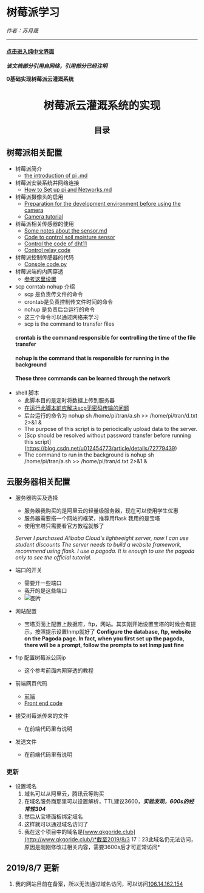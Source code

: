 # 树莓派学习
*作者：苏月晟*

***

#### [点击进入纯中文界面](http://www.sogeisetsugo.tk/shumeipai/zh-CN_of_index.html)


***该文档部分引用自网络，引用部分已经注明***


**0基础实现树莓派云灌溉系统**
# <center>树莓派云灌溉系统的实现</center>
## <center>目录</center>
## 树莓派相关配置
 - 树莓派简介
    - [the introduction of pi .md](https://github.com/sogeisetsu/shumeipai/blob/master/the%20introduction%20of%20pi.md)
 - 树莓派安装系统并网络连接
    - [How to Set up pi and Networks.md](https://github.com/sogeisetsu/shumeipai/blob/master/How%20to%20Set%20up%20pi%20and%20Networks.md)
 - 树莓派摄像头的启用
    - [Preparation for the development environment before using the camera](https://github.com/sogeisetsu/shumeipai/blob/master/%E6%A0%91%E8%8E%93%E6%B4%BE%E6%91%84%E5%83%8F%E5%A4%B4%E5%BC%80%E5%8F%91%E5%89%8D%E7%9A%84%E7%8E%AF%E5%A2%83%E5%87%86%E5%A4%87.docx)
    - [Camera tutorial](https://github.com/sogeisetsu/shumeipai/blob/master/%E6%A0%91%E8%8E%93%E6%B4%BE%E5%AE%98%E6%96%B9%E6%91%84%E5%83%8F%E5%A4%B4%E4%BD%BF%E7%94%A8%E6%95%99%E7%A8%8B.docx)
 - 树莓派相关传感器的使用
    - [Some notes about the sensor.md](https://github.com/sogeisetsu/shumeipai/blob/master/Some%20notes%20about%20the%20sensor.md)
    - [Code to control soil moisture sensor](https://github.com/sogeisetsu/shumeipai/blob/master/%E5%9C%9F%E5%A3%A4.py)
    - [Control the code of dht11](https://github.com/sogeisetsu/shumeipai/blob/master/dh11.py)
    - [Control relay code](https://github.com/sogeisetsu/shumeipai/blob/master/%E7%BB%A7%E7%94%B5%E5%99%A8.py)
 - 树莓派控制传感器的代码
    - [Console code.py](https://github.com/sogeisetsu/shumeipai/blob/master/Console%20code.py)
 - 树莓派端的内网穿透
    - [参考这里设置](https://www.jianshu.com/p/a921e85280ed)
 - scp corntab nohup 介绍
    - scp 是负责传文件的命令
    - crontab是负责控制传文件时间的命令
    - nohup 是负责后台运行的命令
    - 这三个命令可以通过网络来学习
    - scp is the command to transfer files
     #### crontab is the command responsible for controlling the time of the file transfer
     #### nohup is the command that is responsible for running in the background
     #### These three commands can be learned through the network
 - shell 脚本
    - 此脚本目的是定时将数据上传到服务器
    - [在运行此脚本前应解决scp无密码传输的问题](https://blog.csdn.net/u012454773/article/details/72779439)
    - 后台运行的命令为  nohup sh /home/pi/tran/a.sh >> /home/pi/tran/d.txt 2>&1 &
    - The purpose of this script is to periodically upload data to the server.
    - [Scp should be resolved without password transfer before running this script] (https://blog.csdn.net/u012454773/article/details/72779439)
    - The command to run in the background is nohup sh /home/pi/tran/a.sh >> /home/pi/tran/d.txt 2>&1 &
## 云服务器相关配置

 - 服务器购买及选择
    - 服务器我购买的是阿里云的轻量级服务器，现在可以使用学生优惠
    - 服务器需要搭一个网站的框架，推荐用flask 我用的是宝塔
    - 使用宝塔只需要看官方教程就够了
    
    *Server I purchased Alibaba Cloud's lightweight server, now I can use student discounts
The server needs to build a website framework, recommend using flask. I use a pagoda.
It is enough to use the pagoda only to see the official tutorial.*
 - 端口的开关
    - 需要开一些端口
    - 我开的是这些端口
    - ![图片](https://img-blog.csdnimg.cn/20190727001946742.png?x-oss-process=image/watermark,type_ZmFuZ3poZW5naGVpdGk,shadow_10,text_aHR0cHM6Ly9ibG9nLmNzZG4ubmV0L3N1eXVlcw==,size_16,color_FFFFFF,t_70)
 - 网站配置
    - 宝塔页面上配置上数据库，ftp，网站。其实刚开始设置宝塔的时候会有提示，按照提示设置lnmp就好了
     **Configure the database, ftp, website on the Pagoda page. In fact, when you first set up the pagoda, there will be a prompt, follow the prompts to set lnmp just fine**
 - frp 配置树莓派公网ip
    - 这个参考前面内网穿透的教程
 - 前端网页代码
    - [前端](https://github.com/sogeisetsu/shumeipai/blob/master/index%20(2).html)
    - [Front end code](https://github.com/sogeisetsu/shumeipai/blob/master/index%20(2).html)
 - 接受树莓派传来的文件
    - 在前端代码里有说明
 - 发送文件
    - 在前端代码里有说明
### 更新

- 设置域名
   1. 域名可以从阿里云，腾讯云等购买
   2. 在域名服务商那里可以设置解析，TTL建议3600，***实验发现，600s的经常性304***
   3. 然后从宝塔面板绑定域名
   4. 这样就可以通过域名访问了
   5. 我在这个项目中的域名是[www.qkgoride.club](http://www.qkgoride.club/)*截至2019/8/3 17：23此域名仍无法访问，原因是刚刚修改过相关内容，需要3600s后才可正常访问*
   
## 2019/8/7 更新
   1. 我的网站目前在备案，所以无法通过域名访问，可以访问[106.14.162.154](http://106.14.162.154/)

